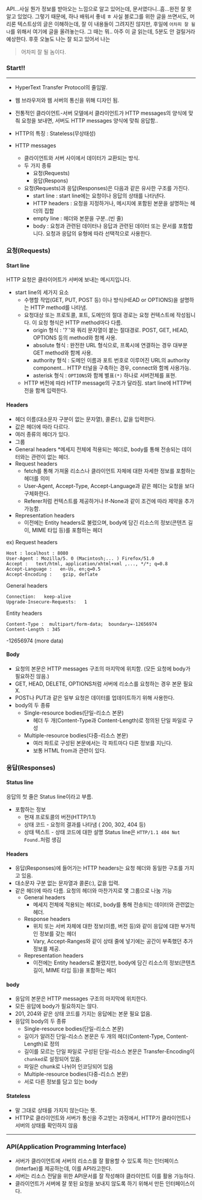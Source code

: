 API...사실 뭔가 정보를 받아오는 느낌으로 알고 있어는데, 문서였다니..흠...완전 잘 못 알고 있었다. 그렇기 때문에, 하나 배워서 좋네 ㅎ
사실 블로그를 위한 글을 쓰면서도, 머리론 텍스트상의 글은 이해하는데, 잘 이 내용들이 그려지진 않지만, 후일에 `어차피 잘 될 나`를 위해서 여기에 글을 올려놓는다. 그 때는 뭐.. 아주 이 글 읽는데, 5분도 안 걸릴거라 예상한다. 후훗
오늘도 나는 잘 되고 있어서 나는
> 어차피 잘 될 놈이다.

### Start!!

---



* HyperText Transfer Protocol의 줄임말.
* 웹 브라우저와 웹 서버의 통신을 위해 디자인 됨.
* 전통적인 클라이언트-서버 모델에서 클라이언트가 HTTP messages의 양식에 맞춰 요청을 보내면, 서버도 HTTP messages 양식에 맞춰 응답함.. 

* HTTP의 특징 : Stateless(무상태성)

* HTTP messages 
  * 클라이언트와 서버 사이에서 데이터가 교환되는 방식.
  * 두 가지 종류 
    * 요청(Requests)
    * 응답(Respons) 	
  * 요청(Requests)과 응답(Responses)은 다음과 같은 유사한 구조를 가진다.
    * start line : start line에는 요청이나 응답의 상태를 나타낸다.
    * HTTP headers : 요청을 지정하거나, 메시지에 포함된 본문을 설명하는 헤더의 집합
    * empty line : 헤더와 본문을 구분..(빈 줄)
    * body : 요청과 관련된 데이터나 응답과 관련된 데이터 또는 문서를 포함합니다. 요청과 응답의 유형에 따라 선택적으로 사용한다.

### 요청(Requests)

#### Start line
HTTP 요청은 클라이어트가 서버에 보내는 메시지입니다. 
* start line의 세가지 요소
  * 수행할 작업(GET, PUT, POST 등) 이나 방식(HEAD or OPTIONS)을 설명하는 HTTP method를 나타냄.
  * 요청대상 또는 프로토콜, 포트, 도메인의 절대 경로는 요청 컨텍스트에 작성됩니다. 이 요청 형식은 HTTP method마다 다름.
    * origin 형식 : '?`'와 쿼리 문자열이 붙는 절대경로. POST, GET, HEAD, OPTIONS 등의 method와 함께 사용.
    * absolute 형식 : 완전한 URL 형식으로, 프록시에 연결하는 경우 대부분 GET method와 함께 사용.
    * authority 형식 : 도메인 이름과 포트 번호로 이루어진 URL의 authority component... HTTP 터널을 구축하는 경우, connect와 함께 사용가능. 
    * asterisk 형식 : `OPTIONS`와 함께 별표`(*)` 하나로 서버전체를 표현.
  * HTTP 버전에 따라 HTTP message의 구조가 달라짐. start line에 HTTP버전을 함께 입력한다.

#### Headers
 * 헤더 이름(대소문자 구분이 없는 문자열), 콜론(:), 값을 입력한다. 
 * 값은 헤더에 따라 다르다. 
 * 여러 종류의 헤더가 있다.
 * 그룹
  * General headers
    *메세지 전체에 적용되는 헤더로, body를 통해 전송되는 데이터와는 관련이 없는 헤더.
  * Request headers 
    * fetch를 통해 가져올 리소스나 클라이언트 자체에 대한 자세한 정보를 포함하는 헤더를 의미
    * User-Agent, Accept-Type, Accept-Language과 같은 헤더는 요청을 보다 구체화한다.
    * Referer처럼 컨텍스트를 제공하거나 If-None과 같이 조건에 따라 제약을 추가 가능함.
  * Representation headers
    * 이전에는 Entity headers로 불렀으며, body에 담긴 리소스의 정보(콘텐츠 길이, MIME 타입 등)를 포함하는 헤더

ex)
Request headers
```
Host : localhost : 8080
User-Agent : Mozilla/5. 0 (Macintosh;... ) Firefox/51.0
Accept :   text/html, application/xhtml+xml ,..., */*; q=0.8
Accept-Language :   en-Us, en;q=0.5
Accept-Encoding :    gzip, deflate
```
General headers
```
Connection:   keep-alive
Upgrade-Insecure-Requests:   1
```
Entity headers
```
Content-Type :  multipart/form-data;  boundary=-12656974
Content-Length : 345
```
-12656974
(more data)



#### Body
 * 요청의 본문은 HTTP messages 구조의 마지막에 위치함. (모든 요청에 body가 필요하진 않음.)
 * GET, HEAD, DELETE, OPTIONS처럼 서버에 리소스를 요청하는 경우 본문 필요 X.
 * POST나 PUT과 같은 일부 요청은 데이터를 업데이트하기 위해 사용한다.
 * body의 두 종류
   * Single-resource bodies(단일-리소스 본문)
     * 헤더 두 개(Content-Type과 Content-Length)로 정의된 단일 파일로 구성
   * Multiple-resource bodies(다중-리소스 본문)
     * 여러 파트로 구성된 본문에서는 각 파트마다 다른 정보를 지닌다.
     * 보통 HTML from과 관련이 있다.

### 응답(Responses)

#### Status line
응답의 첫 줄은 Status line이라고 부름.
 * 포함하는 정보
   * 현재 프로토콜의 버전(HTTP/1.1)
   * 상태 코드 - 요청의 결과를 나타냄 ( 200, 302, 404 등)   
   * 상태 텍스트 - 상태 코드에 대한 설명
Status line은 `HTTP/1.1 404 Not Found.`처럼 생김

#### Headers
 * 응답(Responses)에 들어가는 HTTP headers는 요청 헤더와 동일한 구조를 가지고 있음.
 * 대소문자 구분 없는 문자열과 콜론(:), 값을 입력.
 * 같은 헤더에 따라 다름. 요청의 헤더와 마찬가지로 몇 그룹으로 나눔 가능
   * General headers
     * 메세지 전체에 적용되는 헤더로, body를 통해 전송되는 데이터와 관련없는 헤더.
   * Response headers 
     * 위치 또는 서버 자체에 대한 정보(이름, 버전 등)와 같이 응답에 대한 부가적인 정보를 갖는 헤더
     * Vary, Accept-Ranges와 같이 상태 줄에 넣기에는 공간이 부족했던 추가 정보를 제공.
   * Representation headers 
     * 이전에는 Entity headers로 불렸지만, body에 담긴 리소스의 정보(콘텐츠 길이, MIME 타입 등)을 포함하는 헤더


#### body
 * 응답의 본문은 HTTP messages 구조의 마지막에 위치한다.
 * 모든 응답에 body가 필요하지는 않다.
 * 201, 204와 같은 상태 코드를 가지는 응답에는 본문 필요 없음.
 * 응답의 body의 두 종류
   * Single-resource bodies(단일-리소스 본문)
    * 길이가 알려진 단일-리소스 본문은 두 개의 헤더(Content-Type, Content-Length)로 정의
    * 길이를 모르는 단일 파일로 구성된 단일-리소스 본문은 Transfer-Encoding이 `chunked`로 설정되어 있음.
    * 파일은 chunk로 나뉘어 인코딩되어 있음
   * Multiple-resource bodies(다중-리소스 본문)
    * 서로 다른 정보를 담고 있는 body

#### Stateless
 * 말 그대로 상태를 가지지 않는다는 뜻. 
 * HTTP로 클라이언트와 서버가 통신을 주고받는 과정에서, HTTP가 클라이언트나 서버의 상태를 확인하지 않음


---

### API(Application Programming Interface)
 * 서버가 클라이언트에 서버의 리소스를 잘 활용할 수 있도록 하는 인터페이스(Interfae)를 제공하는데, 이를 API라고한다.
 * 서버는 리소스 전달을 위한 API문서를 잘 작성해야 클라이언트 이를 활용 가능하다.
 * 클라이언트가 서버에 잘 못된 요청을 보내지 않도록 하기 위해서 만든 인터페이스이다.


